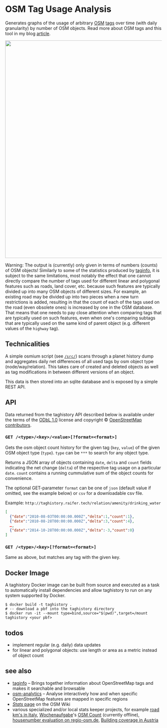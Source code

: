 OSM Tag Usage Analysis
======================

Generates graphs of the usage of arbitrary [OSM](//osm.org) [tags](//wiki.openstreetmap.org/wiki/Tags) over time (with daily granularity) by number of OSM objects. Read more about OSM tags and this tool in my blog [article](http://www.openstreetmap.org/user/tyr_asd/diary/39402).

<img src="https://wiki.openstreetmap.org/w/images/a/a6/Highway%3Dford_vs_ford%3Dyes.svg" width="700">

Warning: The output is (currently) only given in terms of numbers (counts) of OSM objects! Similarly to some of the statistics produced by [taginfo](//taginfo.openstreetmap.org), it is subject to the same limitations, most notably the effect that one cannot directly compare the number of tags used for different linear and polygonal features such as roads, land cover, etc. because such features are typically divided up into many OSM objects of different sizes. For example, an existing road may be divided up into two pieces when a new turn restrictions is added, resulting in that the count of each of the tags used on the road (even obsolete ones) is increased by one in the OSM database. That means that one needs to pay close attention when comparing tags that are typically used on such features, even when one's comparing subtags that are typically used on the same kind of parent object (e.g. different values of the `highway` tag).

Technicalities
--------------

A simple osmium script (see [`/src/`](https://github.com/tyrasd/taghistory/tree/master/src)) scans through a planet history dump and aggregates daily net differences of all used tags by osm object type (node/way/relation). This takes care of created and deleted objects as well as tag modifications in between different versions of an object.

This data is then stored into an sqlite database and is exposed by a simple REST API.

API
---

Data returned from the taghistory API described below is available under the terms of the [ODbL 1.0](http://opendatacommons.org/licenses/odbl/1.0/) license and copyright © [OpenStreetMap contributors](https://www.openstreetmap.org/copyright).

### `GET /<type>/<key>/<value>[?format=<format>]`

Gets the osm object count history for the given tag (`key`, `value`) of the given OSM object type (`type`). `type` can be `***` to search for any object type.

Returns a JSON array of objects containing `date`, `delta` and `count` fields indicating the net change (`delta`) of the respective tag usage on a particular `date`. `count` contains a running cummulative sum of the object counts for convenience.

The optional GET-parameter `format` can be one of `json` (default value if omitted, see the example below) or `csv` for a downloadable csv file.

Example: `http://taghistory.raifer.tech/relation/amenity/drinking_water`

```json
[
  {"date":"2010-08-03T00:00:00.000Z","delta":1,"count":1},
  {"date":"2010-08-28T00:00:00.000Z","delta":3,"count":4},
  …,
  {"date":"2014-10-28T00:00:00.000Z","delta":-3,"count":0}
]
```

### `GET /<type>/<key>[?format=<format>]`

Same as above, but matches any tag with the given key.

Docker Image
----
A taghistory Docker image can be built from source and executed as a task to automatically install dependencies and allow taghistory to run on any system supported by Docker.

```docker
$ docker build -t taghistory .
# -- download a pbf into the taghistory directory
$ docker run -it --mount type=bind,source="$(pwd)",target=/mount taghistory <your pbf>
```

todos
-----

* implement regular (e.g. daily) data updates
* for linear and polygonal objects: use length or area as a metric instead of object count

see also
--------

* [taginfo](https://github.com/joto/taginfo) – Brings together information about OpenStreetMap tags and makes it searchable and browsable
* [osm-analytics](https://github.com/hotosm/osm-analytics) – Analyse interactively how and when specific OpenStreetMap features are mapped in specific regions
* [*Stats* page](http://wiki.openstreetmap.org/wiki/Stats) on the OSM Wiki
* various specialized and/or local stats keeper projects, for example [road km's in Italy](http://www.gfoss.it/osm/stat/), [Wochenaufgabe](http://blog.openstreetmap.de/blog/category/wochenaufgabe/)'s [OSM Count](http://thefive.sabic.uberspace.de/table/GuidePost_Node.html) (currently offline), [
housenumber evaluation on regio-osm.de](http://regio-osm.de/hausnummerauswertung/theoretischeabdeckung.html), [Building coverage in Austria](https://osm-austria-building-coverage.thomaskonrad.at/)
